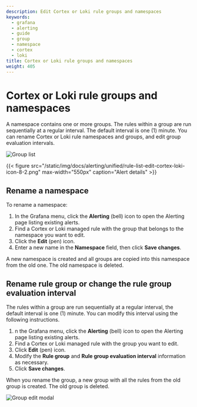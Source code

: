 ```yaml
---
description: Edit Cortex or Loki rule groups and namespaces
keywords:
  - grafana
  - alerting
  - guide
  - group
  - namespace
  - cortex
  - loki
title: Cortex or Loki rule groups and namespaces
weight: 405
---
```


# Cortex or Loki rule groups and namespaces

A namespace contains one or more groups. The rules within a group are run sequentially at a regular interval. The default interval is one (1) minute. You can rename Cortex or Loki rule namespaces and groups, and edit group evaluation intervals.

![Group list](/static/img/docs/alerting/unified/rule-list-edit-cortex-loki-icon-8-2.png 'Rule group list screenshot')

{{< figure src="/static/img/docs/alerting/unified/rule-list-edit-cortex-loki-icon-8-2.png" max-width="550px" caption="Alert details" >}}

## Rename a namespace

To rename a namespace:

1. In the Grafana menu, click the **Alerting** (bell) icon to open the Alerting page listing existing alerts.
1. Find a Cortex or Loki managed rule with the group that belongs to the namespace you want to edit.
1. Click the **Edit** (pen) icon.
1. Enter a new name in the **Namespace** field, then click **Save changes**.

A new namespace is created and all groups are copied into this namespace from the old one. The old namespace is deleted.

## Rename rule group or change the rule group evaluation interval

The rules within a group are run sequentially at a regular interval, the default interval is one (1) minute. You can modify this interval using the following instructions.

1. n the Grafana menu, click the **Alerting** (bell) icon to open the Alerting page listing existing alerts.
1. Find a Cortex or Loki managed rule with the group you want to edit.
1. Click **Edit** (pen) icon.
1. Modify the **Rule group** and **Rule group evaluation interval** information as necessary.
1. Click **Save changes**.

When you rename the group, a new group with all the rules from the old group is created. The old group is deleted.

![Group edit modal](/static/img/docs/alerting/unified/rule-list-cortex-loki-edit-ns-group-8-2.png 'Rule group edit modal screenshot')
